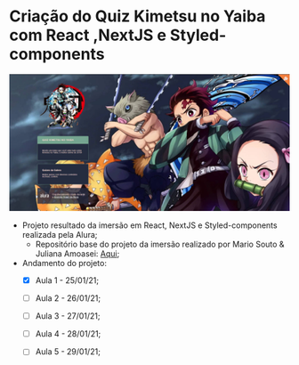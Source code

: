 # Criação do Quiz Kimetsu no Yaiba com React ,NextJS e Styled-components

<img src="/_docs/screen.jpg" />

- Projeto resultado da imersão em React, NextJS e Styled-components realizada pela Alura;
  - Repositório base do projeto da imersão realizado por Mario Souto & Juliana Amoasei: [Aqui](https://github.com/alura-challenges/aluraquiz-base/);
- Andamento do projeto:
  - [x] Aula 1 - 25/01/21;
  - [ ] Aula 2 - 26/01/21;
  - [ ] Aula 3 - 27/01/21;
  - [ ] Aula 4 - 28/01/21;
  - [ ] Aula 5 - 29/01/21;


